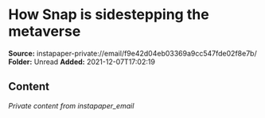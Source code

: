 # How Snap is sidestepping the metaverse

**Source:** instapaper-private://email/f9e42d04eb03369a9cc547fde02f8e7b/
**Folder:** Unread
**Added:** 2021-12-07T17:02:19




## Content
*Private content from instapaper_email*

